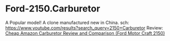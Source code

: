 # Ford-2150.Carburetor
A Popular model! A clone manufactured new in China. sch: https://www.youtube.com/results?search_query=2150+Carburetor Review: [Cheap Amazon Carburetor Review and Comparison (Ford Motor Craft 2150)](https://youtu.be/CrbgrK-g3dg)
